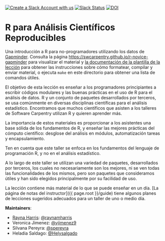 [![Create a Slack Account with us](https://img.shields.io/badge/Create_Slack_Account-The_Carpentries-071159.svg)](https://swc-slack-invite.herokuapp.com/) 
 [![Slack Status](https://img.shields.io/badge/Slack_Channel-swc--r--gapminder--es-E01563.svg)](https://swcarpentry.slack.com/messages/C9X9DN84V)  [![DOI](https://zenodo.org/badge/126034528.svg)](https://zenodo.org/badge/latestdoi/126034528)

R para Análisis Científicos Reproducibles
======================================

Una introducción a R para no-programadores utilizando los datos de  [Gapminder][gapminder].
Consulta la página <https://swcarpentry.github.io/r-novice-gapminder> para visualizar el material y
[la documentación de la plantilla de la lección][lesson-example]
para obtener las instrucciones sobre cómo formatear, compilar y enviar material,
o ejecuta `make` en este directorio para obtener una lista de comandos útiles.

El objetivo de esta lección es enseñar a los programadores principiantes a escribir códigos modulares y las buenas prácticas en el uso de R para el análisis de datos. R y un conjunto de paquetes desarrollados por terceros, se usa comúnmente en diversas disciplinas científicas para el análisis estadístico. Encontramos que muchos científicos que asisten a los talleres de Software Carpentry utilizan R y quieren aprender más. 

La importancia de estos materiales es proporcionar a los asistentes una base sólida de los fundamentos de R, y enseñar las mejores
prácticas del cómputo científico: desglose del análisis en módulos,
automatización tareas y encapsulamiento.

Ten en cuenta que este taller se enfoca en los fundamentos del lenguaje de
programación R, y no en el análisis estadístico.

A lo largo de este taller se utilizan una variedad de paquetes, desarrollados por terceros, los cuales no necesariamente son los mejores, ni se ven todas las funcionalidades de los mismos, pero son paquetes que consideramos útiles y han sido elegidos principalmente por su facilidad de uso.

La lección contiene más material de lo que se puede enseñar en un día. 
[La página de notas del instructor]({{ page.root }}/guide)
tiene algunos planes de lecciones sugeridos adecuados para un taller de uno o medio día.

**Maintainers**:

* [Rayna Harris][harris_rayna]: [@raynamharris](https://github.com/raynamharris)
* Veronica Jimenez: [@vjimenez9](https://github.com/vjimenez9)
* Silvana Pereyra: [@spereyra](https://github.com/spereyra)
* Heladia Saldago: [@Helysalgado](https://github.com/Helysalgado)

[harris_rayna]: http://software-carpentry.org/team/#harris_rayna
[gapminder]: http://www.gapminder.org/
[lesson-example]: https://swcarpentry.github.io/lesson-example
